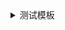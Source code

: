 <details>
<summary>测试模板</summary>

[^_^]: 模版
	{
		F,1,A,F,M,2000,1000,"Test"|

[^_^]: 文字一
		T,1,80,V,950,280,0,50,10,10,B,L,0,0|

[^_^]: 文字二
		T,2,40,V,850,280,0,100,10,10,B,L,0,0,102|
		R,20,"Name"|
		R,5,K|

[^_^]: 文字三
		T,3,40,V,750,350,0,100,10,10,B,L,0,0,102|
		R,20,"Mobile"|
		R,5,K|

[^_^]: 二维码
		B,4,200,V,650,580,36,0,250,2,B,2 | 
		R,20,"QR Barcode"| 
		R,5,K|

[^_^]: 条形码
		B,5,19,V,250,265,8,6,100,8,L,0| 
		R,20,"Barcode"| 
		R,5,K|
	}

[^_^]: 模版调用
	{
		B,1,N,1|
		E,0,0,1,1,0,1|
[^_^]: 职位,最多支持40个中文字
		1,"${V1}"|
[^_^]: 名称,最多支持20个中文字
		2,"${V2}"|
[^_^]: 手机号，最多支持20个中文字
		3,"${V3}"|
[^_^]: 二维码，必须以HM,开头
		4,"HM,${V4}"|
[^_^]: 条形码
		5,"${V5}"|
	}
	
</details>
